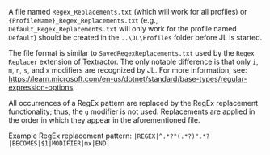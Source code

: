 A file named `Regex_Replacements.txt` (which will work for all profiles) or `{ProfileName}_Regex_Replacements.txt` (e.g., `Default_Regex_Replacements.txt` will only work for the profile named `Default`) should be created in the `..\JL\Profiles` folder before JL is started.

The file format is similar to `SavedRegexReplacements.txt` used by the `Regex Replacer` extension of [Textractor](https://github.com/Artikash/Textractor). The only notable difference is that only `i`, `m`, `n`, `s`, and `x` modifiers are recognized by JL. For more information, see: https://learn.microsoft.com/en-us/dotnet/standard/base-types/regular-expression-options.

All occurrences of a RegEx pattern are replaced by the RegEx replacement functionality; thus, the `g` modifier is not used. Replacements are applied in the order in which they appear in the aforementioned file.

Example RegEx replacement pattern: `|REGEX|^.*?"(.*?)".*?|BECOMES|$1|MODIFIER|mx|END|`
